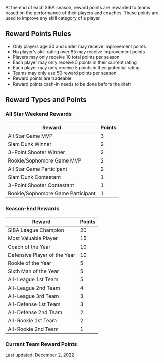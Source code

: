 At the end of each SIBA season, reward points are rewarded to teams based on the performance of their players and coaches. These points are used to improve any skill category of a player.

## Reward Points Rules

- Only players age 30 and under may receive improvement points
- No player's skill rating over 85 may receive improvement points
- Players may only receive 10 total points per season
- Each player may only receive 5 points in their current rating
- Each player may only receive 5 points in their potential rating
- Teams may only use 50 reward points per season
- Reward points are tradeable
- Reward points cash-in needs to be done before the draft

## Reward Types and Points

### All Star Weekend Rewards

| Reward                            | Points |
| --------------------------------- | ------ |
| All Star Game MVP                 | 3      |
| Slam Dunk Winner                  | 2      |
| 3-Point Shooter Winner            | 2      |
| Rookie/Sophomore Game MVP         | 2      |
| All Star Game Participant         | 2      |
| Slam Dunk Contestant              | 1      |
| 3-Point Shooter Contestant        | 1      |
| Rookie/Sophomore Game Participant | 1      |

### Season-End Rewards

| Reward                       | Points |
| ---------------------------- | ------ |
| SIBA League Champion         | 20     |
| Most Valuable Player         | 15     |
| Coach of the Year            | 10     |
| Defensive Player of the Year | 10     |
| Rookie of the Year           | 5      |
| Sixth Man of the Year        | 5      |
| All-League 1st Team          | 5      |
| All-League 2nd Team          | 4      |
| All-League 3rd Team          | 3      |
| All-Defense 1st Team         | 3      |
| All-Defense 2nd Team         | 2      |
| All-Rookie 1st Team          | 2      |
| All-Rookie 2nd Team          | 1      |

### Current Team Reward Points

Last updated: December 2, 2022
